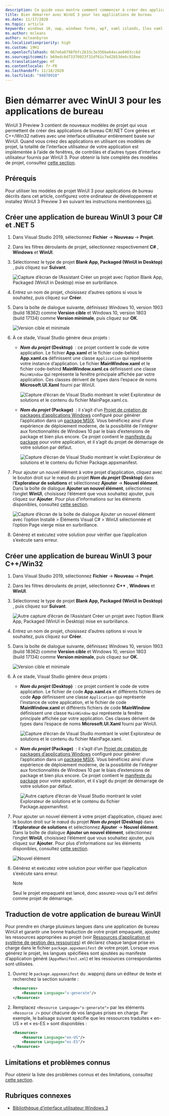 ```yaml
---
description: Ce guide vous montre comment commencer à créer des applications de bureau .NET et C++/Win32 avec une interface utilisateur WinUI 3.
title: Bien démarrer avec WinUI 3 pour les applications de bureau
ms.date: 11/17/2020
ms.topic: article
keywords: windows 10, uwp, windows forms, wpf, xaml islands, îles xaml
ms.author: mcleans
author: mcleanbyron
ms.localizationpriority: high
ms.custom: 19H1
ms.openlocfilehash: 067e6a6798fbfc2633c3e356be64ecae0403cc6d
ms.sourcegitcommit: b69edc6d73370923f31df61c7e42b53de6c928ee
ms.translationtype: HT
ms.contentlocale: fr-FR
ms.lasthandoff: 11/18/2020
ms.locfileid: "94870918"
---
```

# <a name="get-started-with-winui-3-for-desktop-apps"></a>Bien démarrer avec WinUI 3 pour les applications de bureau

WinUI 3 Preview 3 contient de nouveaux modèles de projet qui vous permettent de créer des applications de bureau C#/.NET Core gérées et C++/Win32 natives avec une interface utilisateur entièrement basée sur WinUI. Quand vous créez des applications en utilisant ces modèles de projet, la totalité de l’interface utilisateur de votre application est implémentée à l’aide de fenêtres, de contrôles et d’autres types d’interface utilisateur fournis par WinUI 3. Pour obtenir la liste complète des modèles de projet, consultez [cette section](index.md#project-templates-for-winui-3).

## <a name="prerequisites"></a>Prérequis

Pour utiliser les modèles de projet WinUI 3 pour applications de bureau décrits dans cet article, configurez votre ordinateur de développement et installez WinUI 3 Preview 3 en suivant les instructions mentionnées [ici](index.md#install-winui-3-preview-3).

## <a name="create-a-winui-3-desktop-app-for-c-and-net-5"></a>Créer une application de bureau WinUI 3 pour C# et .NET 5

1. Dans Visual Studio 2019, sélectionnez **Fichier** -> **Nouveau** -> **Projet**.

2. Dans les filtres déroulants de projet, sélectionnez respectivement **C#** , **Windows** et **WinUI**.

3. Sélectionnez le type de projet **Blank App, Packaged (WinUI in Desktop)** , puis cliquez sur **Suivant**.

    ![Capture d’écran de l’Assistant Créer un projet avec l’option Blank App, Packaged (WinUI in Desktop) mise en surbrillance.](images/WinUI-csharp-newproject.png)

4. Entrez un nom de projet, choisissez d’autres options si vous le souhaitez, puis cliquez sur **Créer**.

5. Dans la boîte de dialogue suivante, définissez Windows 10, version 1903 (build 18362) comme **Version cible** et Windows 10, version 1803 (build 17134) comme **Version minimale**, puis cliquez sur **OK**.

    ![Version cible et minimale](images/WinUI-min-target-version.png)

6. À ce stade, Visual Studio génère deux projets :

    * **_Nom du projet_ (Desktop)**  : ce projet contient le code de votre application. Le fichier **App.xaml** et le fichier code-behind **App.xaml.cs** définissent une classe `Application` qui représente votre instance d’application. Le fichier **MainWindow.xaml** et le fichier code-behind **MainWindow.xaml.cs** définissent une classe `MainWindow` qui représente la fenêtre principale affichée par votre application. Ces classes dérivent de types dans l’espace de noms **Microsoft.UI.Xaml** fourni par WinUI.

        ![Capture d’écran de Visual Studio montrant le volet Explorateur de solutions et le contenu du fichier MainPage.xaml.cs.](images/WinUI-csharp-appproject.png)

    * **_Nom du projet_ (Package)**  : il s’agit d’un [Projet de création de packages d’applications Windows](/windows/msix/desktop/desktop-to-uwp-packaging-dot-net) configuré pour générer l’application dans un [package MSIX](/windows/msix/overview). Vous bénéficiez ainsi d’une expérience de déploiement moderne, de la possibilité de l’intégrer aux fonctionnalités de Windows 10 par le biais d’extensions de package et bien plus encore. Ce projet contient le [manifeste du package](/uwp/schemas/appxpackage/uapmanifestschema/schema-root) pour votre application, et il s’agit du projet de démarrage de votre solution par défaut.

        ![Capture d’écran de Visual Studio montrant le volet Explorateur de solutions et le contenu du fichier Package.appxmanifest.](images/WinUI-csharp-packageproject.png)

7. Pour ajouter un nouvel élément à votre projet d’application, cliquez avec le bouton droit sur le nœud du projet **_Nom du projet_ (Desktop)** dans l’**Explorateur de solutions** et sélectionnez **Ajouter** -> **Nouvel élément**. Dans la boîte de dialogue **Ajouter un nouvel élément**, sélectionnez l’onglet **WinUI**, choisissez l’élément que vous souhaitez ajouter, puis cliquez sur **Ajouter**. Pour plus d’informations sur les éléments disponibles, consultez [cette section](index.md#item-templates-for-winui-3).

    ![Capture d’écran de la boîte de dialogue Ajouter un nouvel élément avec l’option Installé > Éléments Visual C# > WinUI sélectionnée et l’option Page vierge mise en surbrillance.](images/WinUI-csharp-newitem.png)

8. Générez et exécutez votre solution pour vérifier que l’application s’exécute sans erreur.

## <a name="create-a-winui-3-desktop-app-for-cwin32"></a>Créer une application de bureau WinUI 3 pour C++/Win32

1. Dans Visual Studio 2019, sélectionnez **Fichier** -> **Nouveau** -> **Projet**.

2. Dans les filtres déroulants de projet, sélectionnez **C++** , **Windows** et **WinUI**.

3. Sélectionnez le type de projet **Blank App, Packaged (WinUI in Desktop)** , puis cliquez sur **Suivant**.

    ![Autre capture d’écran de l’Assistant Créer un projet avec l’option Blank App, Packaged (WinUI in Desktop) mise en surbrillance.](images/WinUI-cpp-newproject.png)

4. Entrez un nom de projet, choisissez d’autres options si vous le souhaitez, puis cliquez sur **Créer**.

5. Dans la boîte de dialogue suivante, définissez Windows 10, version 1903 (build 18362) comme **Version cible** et Windows 10, version 1803 (build 17134) comme **Version minimale**, puis cliquez sur **OK**.

    ![Version cible et minimale](images/WinUI-min-target-version.png)

6. À ce stade, Visual Studio génère deux projets :

    * **_Nom du projet_ (Desktop)**  : ce projet contient le code de votre application. Le fichier de code **App.xaml.cs** et différents fichiers de code **App** définissent une classe `Application` qui représente l’instance de votre application, et le fichier de code **MainWindow.xaml** et différents fichiers de code **MainWindow** définissent une classe `MainWindow` qui représente la fenêtre principale affichée par votre application. Ces classes dérivent de types dans l’espace de noms **Microsoft.UI.Xaml** fourni par WinUI.

        ![Capture d’écran de Visual Studio montrant le volet Explorateur de solutions et le contenu du fichier MainPage.xaml.](images/WinUI-cpp-appproject.png)

    * **_Nom du projet_ (Package)**  : il s’agit d’un [Projet de création de packages d’applications Windows](/windows/msix/desktop/desktop-to-uwp-packaging-dot-net) configuré pour générer l’application dans un [package MSIX](/windows/msix/overview). Vous bénéficiez ainsi d’une expérience de déploiement moderne, de la possibilité de l’intégrer aux fonctionnalités de Windows 10 par le biais d’extensions de package et bien plus encore. Ce projet contient le [manifeste du package](/uwp/schemas/appxpackage/uapmanifestschema/schema-root) pour votre application, et il s’agit du projet de démarrage de votre solution par défaut.

        ![Autre capture d’écran de Visual Studio montrant le volet Explorateur de solutions et le contenu du fichier Package.appxmanifest.](images/WinUI-cpp-packageproject.png)

7. Pour ajouter un nouvel élément à votre projet d’application, cliquez avec le bouton droit sur le nœud du projet **_Nom du projet_ (Desktop)** dans l’**Explorateur de solutions** et sélectionnez **Ajouter** -> **Nouvel élément**. Dans la boîte de dialogue **Ajouter un nouvel élément**, sélectionnez l’onglet **WinUI**, choisissez l’élément que vous souhaitez ajouter, puis cliquez sur **Ajouter**. Pour plus d’informations sur les éléments disponibles, consultez [cette section](index.md#item-templates-for-winui-3).

    ![Nouvel élément](images/WinUI-cpp-newitem.png)

8. Générez et exécutez votre solution pour vérifier que l’application s’exécute sans erreur.

   > [!NOTE]
   > Seul le projet empaqueté est lancé, donc assurez-vous qu’il est défini comme projet de démarrage.

## <a name="localizing-your-winui-desktop-app"></a>Traduction de votre application de bureau WinUI

Pour prendre en charge plusieurs langues dans une application de bureau WinUI et garantir une bonne traduction de votre projet empaqueté, ajoutez les ressources appropriées au projet (voir [Ressources d’application et système de gestion des ressources](/windows/uwp/app-resources/)) et déclarez chaque langue prise en charge dans le fichier `package.appxmanifest` de votre projet. Lorsque vous générez le projet, les langues spécifiées sont ajoutées au manifeste d’application généré (`AppxManifest.xml`) et les ressources correspondantes sont utilisées.

1. Ouvrez le `package.appxmanifest` du .wapproj dans un éditeur de texte et recherchez la section suivante :

    ```xml
    <Resources>
        <Resource Language="x-generate"/>
    </Resources>
    ```

2. Remplacez `<Resource Language="x-generate">` par les éléments `<Resource />` pour chacune de vos langues prises en charge. Par exemple, le balisage suivant spécifie que les ressources traduites « en-US » et « es-ES » sont disponibles :

    ```xml
    <Resources>
        <Resource Language="en-US"/>
        <Resource Language="es-ES"/>
    </Resources>
    ```

## <a name="known-issues-and-limitations"></a>Limitations et problèmes connus

Pour obtenir la liste des problèmes connus et des limitations, consultez [cette section](index.md#preview-3-limitations-and-known-issues).

## <a name="related-topics"></a>Rubriques connexes

* [Bibliothèque d’interface utilisateur Windows 3](index.md)